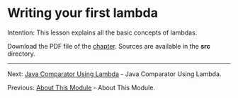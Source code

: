 # Writing your first lambda

Intention: This lesson explains all the basic concepts of lambdas.

Download the PDF file of the [chapter](chapter_2.pdf). Sources are available in the <b>src</b> directory.

<hr>

Next: [Java Comparator Using Lambda](chapter_3.md "Java Comparator Using Lambda") - Java Comparator Using Lambda.

Previous: [About This Module](chapter_1.md "About This Module") - About This Module.